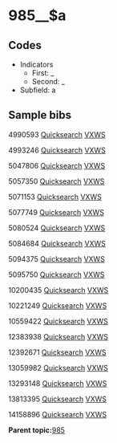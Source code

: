 # 985\_\_$a

## Codes

-   Indicators
    -   First: \_
    -   Second: \_
-   Subfield: a

## Sample bibs

4990593 [Quicksearch](https://search.library.yale.edu/catalog/4990593) [VXWS](http://prodorbis.library.yale.edu:7014/vxws/GetHoldingsService?bibId=4990593)

4993246 [Quicksearch](https://search.library.yale.edu/catalog/4993246) [VXWS](http://prodorbis.library.yale.edu:7014/vxws/GetHoldingsService?bibId=4993246)

5047806 [Quicksearch](https://search.library.yale.edu/catalog/5047806) [VXWS](http://prodorbis.library.yale.edu:7014/vxws/GetHoldingsService?bibId=5047806)

5057350 [Quicksearch](https://search.library.yale.edu/catalog/5057350) [VXWS](http://prodorbis.library.yale.edu:7014/vxws/GetHoldingsService?bibId=5057350)

5071153 [Quicksearch](https://search.library.yale.edu/catalog/5071153) [VXWS](http://prodorbis.library.yale.edu:7014/vxws/GetHoldingsService?bibId=5071153)

5077749 [Quicksearch](https://search.library.yale.edu/catalog/5077749) [VXWS](http://prodorbis.library.yale.edu:7014/vxws/GetHoldingsService?bibId=5077749)

5080524 [Quicksearch](https://search.library.yale.edu/catalog/5080524) [VXWS](http://prodorbis.library.yale.edu:7014/vxws/GetHoldingsService?bibId=5080524)

5084684 [Quicksearch](https://search.library.yale.edu/catalog/5084684) [VXWS](http://prodorbis.library.yale.edu:7014/vxws/GetHoldingsService?bibId=5084684)

5094375 [Quicksearch](https://search.library.yale.edu/catalog/5094375) [VXWS](http://prodorbis.library.yale.edu:7014/vxws/GetHoldingsService?bibId=5094375)

5095750 [Quicksearch](https://search.library.yale.edu/catalog/5095750) [VXWS](http://prodorbis.library.yale.edu:7014/vxws/GetHoldingsService?bibId=5095750)

10200435 [Quicksearch](https://search.library.yale.edu/catalog/10200435) [VXWS](http://prodorbis.library.yale.edu:7014/vxws/GetHoldingsService?bibId=10200435)

10221249 [Quicksearch](https://search.library.yale.edu/catalog/10221249) [VXWS](http://prodorbis.library.yale.edu:7014/vxws/GetHoldingsService?bibId=10221249)

10559422 [Quicksearch](https://search.library.yale.edu/catalog/10559422) [VXWS](http://prodorbis.library.yale.edu:7014/vxws/GetHoldingsService?bibId=10559422)

12383938 [Quicksearch](https://search.library.yale.edu/catalog/12383938) [VXWS](http://prodorbis.library.yale.edu:7014/vxws/GetHoldingsService?bibId=12383938)

12392671 [Quicksearch](https://search.library.yale.edu/catalog/12392671) [VXWS](http://prodorbis.library.yale.edu:7014/vxws/GetHoldingsService?bibId=12392671)

13059982 [Quicksearch](https://search.library.yale.edu/catalog/13059982) [VXWS](http://prodorbis.library.yale.edu:7014/vxws/GetHoldingsService?bibId=13059982)

13293148 [Quicksearch](https://search.library.yale.edu/catalog/13293148) [VXWS](http://prodorbis.library.yale.edu:7014/vxws/GetHoldingsService?bibId=13293148)

13813395 [Quicksearch](https://search.library.yale.edu/catalog/13813395) [VXWS](http://prodorbis.library.yale.edu:7014/vxws/GetHoldingsService?bibId=13813395)

14158896 [Quicksearch](https://search.library.yale.edu/catalog/14158896) [VXWS](http://prodorbis.library.yale.edu:7014/vxws/GetHoldingsService?bibId=14158896)

**Parent topic:**[985](../../tags/985/985.md)


